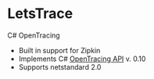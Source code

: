 # LetsTrace
C# OpenTracing

- Built in support for Zipkin
- Implements C# [OpenTracing API](https://github.com/opentracing/opentracing-csharp) v. 0.10
- Supports netstandard 2.0
